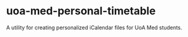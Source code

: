 # uoa-med-personal-timetable
A utility for creating personalized iCalendar files for UoA Med students.
